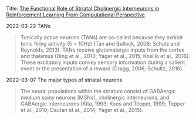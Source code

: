 Title: [The Functional Role of Striatal Cholinergic Interneurons in Reinforcement Learning From Computational Perspective](../8_Resources/Articles/Kim_2019_The%20Functional%20Role%20of%20Striatal%20Cholinergic%20Interneurons%20in%20Reinforcement%20Learning%20From%20Computational%20Perspective.pdf)

2022-03-22
TANs

>Tonically active neurons (TANs) are so-called because they exhibit tonic firing activity (5 ~ 10Hz) (Tan and Bullock, 2008; Schulz and Reynolds, 2013). TANs receive glutamatergic inputs from the cortex and thalamus (Ding et al., 2010; Yager et al., 2015; Kosillo et al., 2016). These excitatory inputs convey sensory information during a salient event or the presentation of a reward
(Cragg, 2006; Schultz, 2016).


2022-03-07
The major types of striatal neurons

> The neural populations within the striatum consist of GABAergic
medium spiny neurons (MSNs), cholinergic interneurons, and GABAergic interneurons (Kita, 1993; Koos and Tepper, 1999; Tepper et al., 2010; Dautan et al., 2014; Yager et al., 2015).


